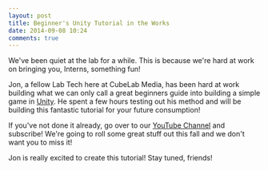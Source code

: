 ```yaml
---
layout: post
title: Beginner's Unity Tutorial in the Works
date: 2014-09-08 10:24
comments: true
---
```

We've been quiet at the lab for a while. This is because we're hard at work on bringing you, Interns, something fun!

Jon, a fellow Lab Tech here at CubeLab Media, has been hard at work building what we can only call a great beginners guide into building a simple game in <a href="http://unity3d.com" target="_blank">Unity</a>. He spent a few hours testing out his method and will be building this fantastic tutorial for your future consumption!

If you've not done it already, go over to our <a href="http://www.youtube.com/user/CubeLabMediaVideos" target="_blank">YouTube Channel</a> and subscribe! We're going to roll some great stuff out this fall and we don't want you to miss it!

Jon is really excited to create this tutorial! Stay tuned, friends!
